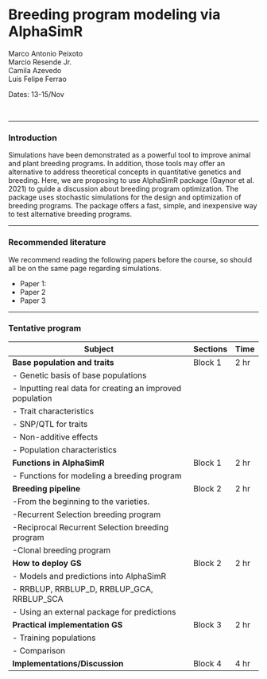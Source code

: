# Breeding program modeling via AlphaSimR
Marco Antonio Peixoto  
Marcio Resende Jr.  
Camila Azevedo  
Luis Felipe Ferrao  

Dates: 13-15/Nov

<br>

***

### **Introduction**

Simulations have been demonstrated as a powerful tool to improve animal and plant breeding programs. In addition, those tools may offer an alternative to address theoretical concepts in quantitative genetics and breeding. Here, we are proposing to use AlphaSimR package (Gaynor et al. 2021) to guide a discussion about breeding program optimization. The package uses stochastic simulations for the design and optimization of breeding programs. The package offers a fast, simple, and inexpensive way to test alternative breeding programs.

***

### **Recommended literature**

We recommend reading the following papers before the course, so should all be on the same page regarding simulations.

- Paper 1:
- Paper 2
- Paper 3

***

### **Tentative program**

| Subject                                                  | Sections  | Time  |
|----------------------------------------------------------|-----------|-------|
|**Base population and traits**                            |  Block 1  |  2 hr |
| - Genetic basis of base populations                       |                | 
| - Inputting real data for creating an improved population |                 |
| - Trait characteristics                                   |                 |
| - SNP/QTL for traits                                      |                |
| - Non-additive effects                                    |                 |
| - Population characteristics                              |                |
| **Functions in AlphaSimR**                                | Block 1   | 2 hr  |
| - Functions for modeling a breeding program               |           |       |
| **Breeding pipeline**                                     | Block 2   | 2 hr  |
| -From the beginning to the varieties.                     |           |       |
| -Recurrent Selection breeding program                     |           |       |
| -Reciprocal Recurrent Selection breeding program          |           |       |
| -Clonal breeding program                                  |           |       |
| **How to deploy GS**                                     | Block 2   | 2 hr  |
| - Models and predictions into AlphaSimR                |           |       |
| - RRBLUP, RRBLUP_D, RRBLUP_GCA, RRBLUP_SCA             |           |       |
| - Using an external package for predictions            |           |       |
| **Practical implementation GS**                          | Block 3   | 2 hr  |
| - Training populations                                 |           |       |
| - Comparison                                           |           |       |
| **Implementations/Discussion**                           | Block 4   | 4 hr  |

